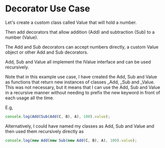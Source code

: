 # Decorator Use Case

Let's create a custom class called Value that will hold a number.

Then add decorators that allow addition (Add) and subtraction (Sub) to a number (Value).

The Add and Sub decorators can accept numbers directly, a custom Value object or other Add and Sub decorators.

Add, Sub and Value all implement the IValue interface and can be used recursively.

Note that in this example use case, I have created the Add, Sub and Value as functions that return new instances of classes \_Add, \_Sub and \_Value. This was not necessary, but it means that I can use the Add, Sub and Value in a recursive manner without needing to prefix the new keyword in front of each usage all the time.

E.g,

```js
console.log(Add(Sub(Add(C, B), A), 100).value);
```

Alternatively, I could have named my classes as Add, Sub and Value and then used them recursively directly as

```js
console.log(new Add(new Sub(new Add(C, B), A), 100).value);
```
